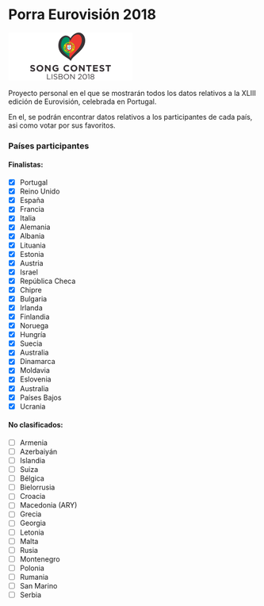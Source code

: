 # Porra Eurovisión 2018
![Eurovision2018](/img/EuroSongContest2018.png)

Proyecto personal en el que se mostrarán todos los datos relativos a la XLIII edición de Eurovisión, celebrada en Portugal.

En el, se podrán encontrar datos relativos a los participantes de cada país, asi como votar por sus favoritos. 

### Países participantes
  #### Finalistas:
  - [x] Portugal
  - [x] Reino Unido
  - [x] España
  - [x] Francia
  - [x] Italia
  - [x] Alemania 
  - [x] Albania
  - [x] Lituania
  - [x] Estonia
  - [x] Austria
  - [x] Israel
  - [x] República Checa
  - [x] Chipre
  - [x] Bulgaria
  - [x] Irlanda
  - [x] Finlandia
  - [x] Noruega
  - [x] Hungría
  - [x] Suecia
  - [x] Australia
  - [x] Dinamarca
  - [x] Moldavia
  - [x] Eslovenia
  - [x] Australia
  - [x] Países Bajos
  - [x] Ucrania
  #### No clasificados: 
  - [ ] Armenia
  - [ ] Azerbaiyán
  - [ ] Islandia
  - [ ] Suiza
  - [ ] Bélgica
  - [ ] Bielorrusia
  - [ ] Croacia
  - [ ] Macedonia (ARY)
  - [ ] Grecia
  - [ ] Georgia 
  - [ ] Letonia
  - [ ] Malta
  - [ ] Rusia
  - [ ] Montenegro
  - [ ] Polonia
  - [ ] Rumania
  - [ ] San Marino
  - [ ] Serbia
